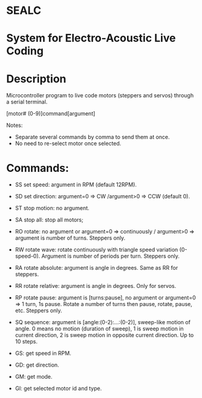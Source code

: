 # SEALC
# System for Electro-Acoustic Live Coding

# Description
Microcontroller program to live code motors (steppers and servos) through a serial terminal.

 [motor# (0-9)]command[argument]

Notes:
- Separate several commands by comma to send them at once.
- No need to re-select motor once selected.

# Commands:
- SS set speed: argument in RPM (default 12RPM).

- SD set direction: argument=0 => CW /argument>0 => CCW (default 0).

- ST stop motion: no argument.

- SA stop all: stop all motors;

- RO rotate: no argument or argument=0 => continuously / argument>0 => argument is number of turns. Steppers only.

- RW rotate wave: rotate continuously with triangle speed variation (0-speed-0). Argument is number of periods per turn. Steppers only.

- RA rotate absolute: argument is angle in degrees. Same as RR for steppers.

- RR rotate relative: argument is angle in degrees. Only for servos.

- RP rotate pause: argument is [turns:pause], no argument or argument=0 => 1 turn, 1s pause. Rotate a number of turns then pause, rotate, pause, etc. Steppers only.

- SQ sequence: argument is [angle:(0-2):...:(0-2)], sweep-like motion of angle. 0 means no motion (duration of sweep), 1 is sweep motion in current direction, 2 is sweep motion in opposite current direction. Up to 10 steps.

- GS: get speed in RPM.

- GD: get direction.

- GM: get mode.

- GI: get selected motor id and type.


